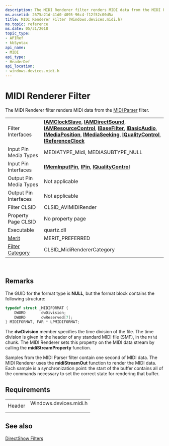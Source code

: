 ```yaml
---
description: The MIDI Renderer filter renders MIDI data from the MIDI Parser filter.
ms.assetid: 2675a21d-41d0-4095-96c4-f12f52c00d5a
title: MIDI Renderer Filter (Windows.devices.midi.h)
ms.topic: reference
ms.date: 05/31/2018
topic_type: 
- APIRef
- kbSyntax
api_name: 
- MIDI
api_type: 
- HeaderDef
api_location: 
- windows.devices.midi.h
---
```


# MIDI Renderer Filter

The MIDI Renderer filter renders MIDI data from the [MIDI Parser](midi-parser-filter.md) filter.



|                                          |                                                                                                                                                                                                                                                                                                                                                                                      |
|------------------------------------------|--------------------------------------------------------------------------------------------------------------------------------------------------------------------------------------------------------------------------------------------------------------------------------------------------------------------------------------------------------------------------------------|
| Filter Interfaces                        | [**IAMClockSlave**](/windows/desktop/api/Strmif/nn-strmif-iamclockslave), [**IAMDirectSound**](/previous-versions/windows/desktop/api/Amaudio/nn-amaudio-iamdirectsound), [**IAMResourceControl**](/windows/desktop/api/Strmif/nn-strmif-iamresourcecontrol), [**IBaseFilter**](/windows/desktop/api/Strmif/nn-strmif-ibasefilter), [**IBasicAudio**](/windows/desktop/api/Control/nn-control-ibasicaudio), [**IMediaPosition**](/windows/desktop/api/Control/nn-control-imediaposition), [**IMediaSeeking**](/windows/desktop/api/Strmif/nn-strmif-imediaseeking), [**IQualityControl**](/windows/desktop/api/Strmif/nn-strmif-iqualitycontrol), [**IReferenceClock**](/windows/desktop/api/Strmif/nn-strmif-ireferenceclock) |
| Input Pin Media Types                    | MEDIATYPE\_Midi, MEDIASUBTYPE\_NULL                                                                                                                                                                                                                                                                                                                                                  |
| Input Pin Interfaces                     | [**IMemInputPin**](/windows/desktop/api/Strmif/nn-strmif-imeminputpin), [**IPin**](/windows/desktop/api/Strmif/nn-strmif-ipin), [**IQualityControl**](/windows/desktop/api/Strmif/nn-strmif-iqualitycontrol)                                                                                                                                                                                                                                                                               |
| Output Pin Media Types                   | Not applicable                                                                                                                                                                                                                                                                                                                                                                       |
| Output Pin Interfaces                    | Not applicable                                                                                                                                                                                                                                                                                                                                                                       |
| Filter CLSID                             | CLSID\_AVIMIDIRender                                                                                                                                                                                                                                                                                                                                                                 |
| Property Page CLSID                      | No property page                                                                                                                                                                                                                                                                                                                                                                     |
| Executable                               | quartz.dll                                                                                                                                                                                                                                                                                                                                                                           |
| [Merit](merit.md)                       | MERIT\_PREFERRED                                                                                                                                                                                                                                                                                                                                                                     |
| [Filter Category](filter-categories.md) | CLSID\_MidiRendererCategory                                                                                                                                                                                                                                                                                                                                                          |



 

## Remarks

The GUID for the format type is **NULL**, but the format block contains the following structure:


```C++
typedef struct _MIDIFORMAT {
    DWORD       dwDivision;
    DWORD       dwReserved[7];
} MIDIFORMAT, FAR * LPMIDIFORMAT;
```



The **dwDivision** member specifies the time division of the file. The time division is given in the header of any standard MIDI file (SMF), in the `MThd` chunk. The MIDI Renderer sets this property on the MIDI data stream by calling the **midiStreamProperty** function.

Samples from the MIDI Parser filter contain one second of MIDI data. The MIDI Renderer uses the **midiStreamOut** function to render the MIDI data. Each sample is a synchronization point: the start of the buffer contains all of the commands necessary to set the correct state for rendering that buffer.

## Requirements



|                   |                                                                                                   |
|-------------------|---------------------------------------------------------------------------------------------------|
| Header<br/> | <dl> <dt>Windows.devices.midi.h</dt> </dl> |



## See also

<dl> <dt>

[DirectShow Filters](directshow-filters.md)
</dt> </dl>

 

 




